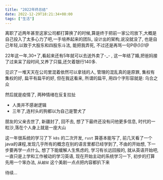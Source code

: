 ```yaml
---
title: "2022年终总结"
date: 2022-12-29T18:21:34+08:00
tags: ["生活"]
---
```


离职了近两年甚至这家公司都打算换了的时候,算是终于把前一家公司放下,大概是自己投入了太多心力了吧,一手培养起来的团队, 设计出的架构,说没就没了, 也是自己年轻,以致于大股东和四股东斗法, 能把我弄死, 不过还是再骂一句P@*()$%_)!@#*$()!@*

22年这一年,30+了,看起来还有5年就可以去送外卖了-_-  , 这一年结了婚,把爸妈接了过来呆了段时间,又养了只猫,还欠着银行140多. 

见识了一堆天天在公司里混着依然可以拿钱的人, 管理的混乱真的是原罪, 集权有集权的好, 扁平有扁平的好, 但在我这看来, 所谓的扁平, 用四个字形容就是: 乌合之众 

然后就是疫情了, 两种情绪在反复拉扯

- 人类并不感谢逻辑 
- 三年了,连村头的狗都以为自己是警犬了

朋友的父亲去世了, 新疆封了, 回不去, 想了下最终还没有问他更多信息, 时代的一粒沙,落在个人身上就是一座大山

这一年很系统的学习了下 `k8s` 的二次开发, `rust` 算基本能写了, 前几天看了一个java的课程,发现几乎所有的概念在别的语言里都已经学到了, 不由的开始想, 下一步要再学一点什么, 想了下能缓解人生焦虑的, 学习有长远回报的, 就从英语开始吧, 一直只是上学和工作被动的学习英语, 现在开始主动的系统学习一下, 初步的打算先用一个笨办法, 从`越狱` 这个美剧一点点把内容都扒下来

待续...
